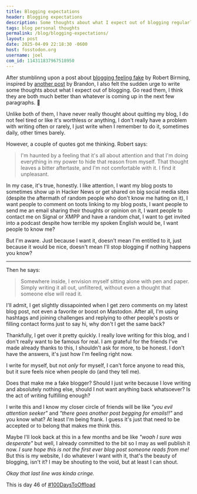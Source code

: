 ```yaml
---
title: Blogging expectations
header: Blogging expectations
description: Some thoughts about what I expect out of blogging regularly, or having a website at all
tags: blog personal thoughts
permalink: /blog/blogging-expectations/
layout: post
date: 2025-04-09 22:18:30 -0600
host: fosstodon.org
username: joel
com_id: 114311837967518950
---
```


After stumblinng upon a post about [blogging feeling fake](https://robertbirming.com/blogging-feels-fake/) by Robert Birming, inspired by [another post](https://brandons-journal.com/new-post-new/) by Brandon, I also felt the sudden urge to write some thoughts about what I expect out of blogging. Go read them, I think they are both much better than whatever is coming up in the next few paragraphs. 🤣

Unlike both of them, I have never really thought about quitting my blog, I do not feel tired or like it's worthless or anything, I don't really have a problem with writing often or rarely, I just write when I remember to do it, sometimes daily, other times barely.

However, a couple of quotes got me thinking. Robert says:

> I'm haunted by a feeling that it's all about attention and that I'm doing everything in my power to hide that reason from myself. That thought leaves a bitter aftertaste, and I'm not comfortable with it. I find it unpleasant.

In my case, it's true, honestly. I like attention, I want my blog posts to sometimes show up in Hacker News or get shared on big social media sites (despite the aftermath of random people who don't know me hating on it), I want people to comment on toots linking to my blog posts, I want people to send me an email sharing their thoughts or opinion on it, I want people to contact me on Signal or XMPP and have a random chat, I want to get invited into a podcast despite how terrible my spoken English would be, I want people to know me?

But I'm aware. Just because I want it, doesn't mean I'm entitled to it, just because it would be nice, doesn't mean I'll stop blogging if nothing happens you know?

***

Then he says:

> Somewhere inside, I envision myself sitting alone with pen and paper. Simply writing it all out, unfiltered, without even a thought that someone else will read it.

I'll admit, I get slightly dissapointed when I get zero comments on my latest blog post, not even a favorite or boost on Mastodon. After all, I'm using hashtags and joining challenges and replying to other people's posts or filling contact forms just to say hi, why don't I get the same back?

Thankfully, I get over it pretty quickly. I really love writing for this blog, and I don't really want to be famous for real. I am grateful for the friends I've made already thanks to this, I shouldn't ask for more, to be honest. I don't have the answers, it's just how I'm feeling right now.

I write for myself, but not *only* for myself, I can't force anyone to read this, but it sure feels nice when people do (and they tell me).

Does that make me a fake blogger? Should I just write because I love writing and absolutely nothing else, should I not want anything back whatsoever? Is the act of writing fulfilling enough?

I write this and I know my closer circle of friends will be like *"you evil attention seeker"* and *"there goes another post begging for emails!!"* and you know what? At least I'm being frank. I guess it's just that need to be accepted or to belong that makes me think this.

Maybe I'll look back at this in a few months and be like *"woah I sure was desperate"* but well, I already committed to the bit so I may as well publish it now. *I sure hope this is not the first ever blog post someone reads from me!* But this is my website, I do whatever I want with it, that's the beauty of blogging, isn't it? I may be shouting to the void, but at least I can shout.

*Okay that last line was kinda cringe.*

This is day 46 of [#100DaysToOffload](https://100daystooffload.com)
